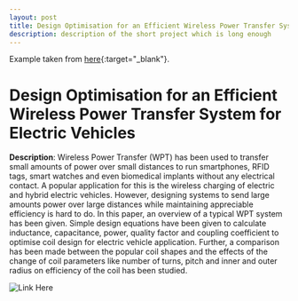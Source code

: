 ```yaml
---
layout: post
title: Design Optimisation for an Efficient Wireless Power Transfer System for Electric Vehicles
description: description of the short project which is long enough
---
```


Example taken from [here](http://www.unexpected-vortices.com/sw/rippledoc/quick-markdown-example.html){:target="_blank"}.

Design Optimisation for an Efficient Wireless Power Transfer System for Electric Vehicles
============

**Description**:
Wireless Power Transfer (WPT) has been used to transfer small amounts of power over small distances to run smartphones, RFID tags, smart watches and even biomedical implants without any electrical contact. A popular application for this is the wireless charging of electric and hybrid electric vehicles. However, designing systems to send large amounts power over large distances while maintaining appreciable efficiency is hard to do. In this paper, an overview of a typical WPT system has been given. Simple design equations have been given to calculate inductance, capacitance, power, quality factor and coupling coefficient to optimise coil design for electric vehicle application. Further, a comparison has been made between the popular coil shapes and the effects of the change of coil parameters like number of turns, pitch and inner and outer radius on efficiency of the coil has been studied.

![Link Here](https://www.sciencedirect.com/science/article/pii/S1876610217324645)


